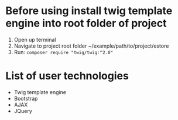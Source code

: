 # Before using install twig template engine into root folder of project
  1. Open up terminal
  2. Navigate to project root folder ~/example/path/to/project/estore
  3. Run: `composer require "twig/twig:^2.0"`
  
# List of user technologies
  - Twig template engine
  - Bootstrap
  - AJAX
  - JQuery
